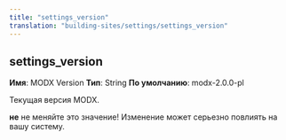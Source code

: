 ```yaml
---
title: "settings_version"
translation: "building-sites/settings/settings_version"
---
```


## settings\_version

**Имя**: MODX Version
**Тип**: String
**По умолчанию**: modx-2.0.0-pl

Текущая версия MODX.

**не** не меняйте это значение! Изменение может серьезно повлиять на вашу систему.
